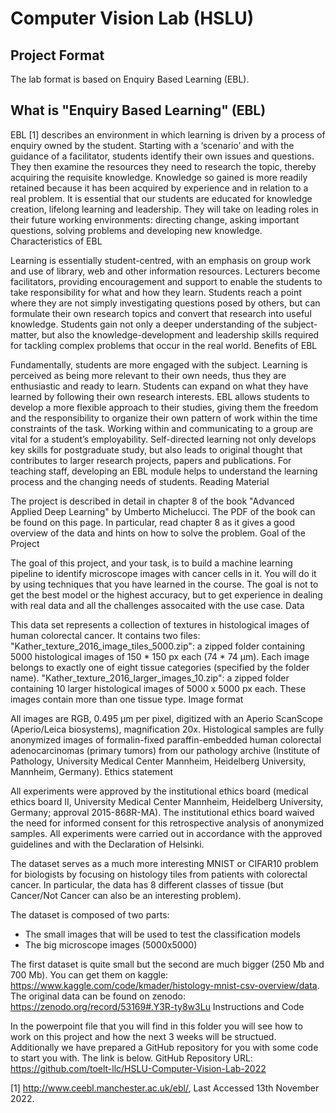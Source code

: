 # Computer Vision Lab (HSLU)

## Project Format

The lab format is based on Enquiry Based Learning (EBL).

## What is "Enquiry Based Learning" (EBL)

EBL [1] describes an environment in which learning is driven by a process of enquiry owned by the student.
Starting with a ‘scenario’ and with the guidance of a facilitator, students identify their own issues and questions. They then examine the resources they need to research the topic, thereby acquiring the requisite knowledge. Knowledge so gained is more readily retained because it has been acquired by experience and in relation to a real problem.
It is essential that our students are educated for knowledge creation, lifelong learning and leadership. They will take on leading roles in their future working environments: directing change, asking important questions, solving problems and developing new knowledge.
Characteristics of EBL

Learning is essentially student-centred, with an emphasis on group work and use of library, web and other information resources.
Lecturers become facilitators, providing encouragement and support to enable the students to take responsibility for what and how they learn.
Students reach a point where they are not simply investigating questions posed by others, but can formulate their own research topics and convert that research into useful knowledge.
Students gain not only a deeper understanding of the subject-matter, but also the knowledge-development and leadership skills required for tackling complex problems that occur in the real world.
Benefits of EBL

Fundamentally, students are more engaged with the subject. Learning is perceived as being more relevant to their own needs, thus they are enthusiastic and ready to learn.
Students can expand on what they have learned by following their own research interests.
EBL allows students to develop a more flexible approach to their studies, giving them the freedom and the responsibility to organize their own pattern of work within the time constraints of the task.
Working within and communicating to a group are vital for a student’s employability.
Self-directed learning not only develops key skills for postgraduate study, but also leads to original thought that contributes to larger research projects, papers and publications.
For teaching staff, developing an EBL module helps to understand the learning process and the changing needs of students.
Reading Material

The project is described in detail in chapter 8 of the book "Advanced Applied Deep Learning" by Umberto Michelucci. The PDF of the book can be found on this page. In particular, read chapter 8 as it gives a good overview of the data and hints on how to solve the problem.
Goal of the Project

The goal of this project, and your task, is to build a machine learning pipeline to identify microscope images with cancer cells in it. You will do it by using techniques that you have learned in the course. The goal is not to get the best model or the highest accuracy, but to get experience in dealing with real data and all the challenges assocaited with the use case.
Data

This data set represents a collection of textures in histological images of human colorectal cancer. It contains two files:
"Kather_texture_2016_image_tiles_5000.zip": a zipped folder containing 5000 histological images of 150 * 150 px each (74 * 74 µm). Each image belongs to exactly one of eight tissue categories (specified by the folder name).
"Kather_texture_2016_larger_images_10.zip": a zipped folder containing 10 larger histological images of 5000 x 5000 px each. These images contain more than one tissue type.
Image format

All images are RGB, 0.495 µm per pixel, digitized with an Aperio ScanScope (Aperio/Leica biosystems), magnification 20x. Histological samples are fully anonymized images of formalin-fixed paraffin-embedded human colorectal adenocarcinomas (primary tumors) from our pathology archive (Institute of Pathology, University Medical Center Mannheim, Heidelberg University, Mannheim, Germany).
Ethics statement

All experiments were approved by the institutional ethics board (medical ethics board II, University Medical Center Mannheim, Heidelberg University, Germany; approval 2015-868R-MA). The institutional ethics board waived the need for informed consent for this retrospective analysis of anonymized samples. All experiments were carried out in accordance with the approved guidelines and with the Declaration of Helsinki.


The dataset serves as a much more interesting MNIST or CIFAR10 problem for biologists by focusing on histology tiles from patients with colorectal cancer. In particular, the data has 8 different classes of tissue (but Cancer/Not Cancer can also be an interesting problem). 

The dataset is composed of two parts:
- The small images that will be used to test the classification models
- The big microscope images (5000x5000)

The first dataset is quite small but the second are much bigger (250 Mb and 700 Mb). You can get them on 
kaggle: https://www.kaggle.com/code/kmader/histology-mnist-csv-overview/data. The original data can be found on zenodo: https://zenodo.org/record/53169#.Y3R-ty8w3Lu
Instructions and Code

In the powerpoint file that you will find in this folder you will see how to work on this project and how the next 3 weeks will be structued. Additionally we have prepared a GitHub repository for you with some code to start you with. The link is below.
GitHub Repository URL: https://github.com/toelt-llc/HSLU-Computer-Vision-Lab-2022

[1] http://www.ceebl.manchester.ac.uk/ebl/, Last Accessed 13th November 2022.